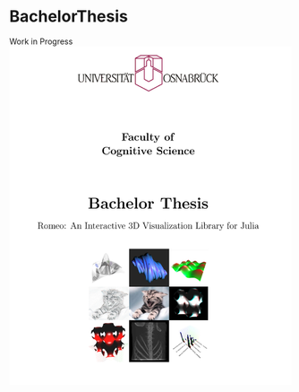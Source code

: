 # BachelorThesis
Work in Progress
![cover](https://github.com/SimonDanisch/BachelorThesis/blob/master/graphics/cover.jpg?raw=true)
